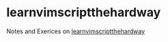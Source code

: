 # learnvimscriptthehardway
Notes and Exerices on [learnvimscriptthehardway](https://learnvimscriptthehardway.stevelosh.com/)

